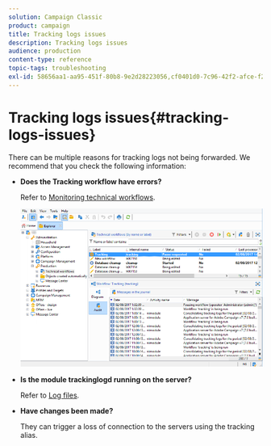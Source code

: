 ```yaml
---
solution: Campaign Classic
product: campaign
title: Tracking logs issues
description: Tracking logs issues
audience: production
content-type: reference
topic-tags: troubleshooting
exl-id: 58656aa1-aa95-451f-80b8-9e2d28223056,cf0401d0-7c96-42f2-afce-f2ef6241671a
---
```

# Tracking logs issues{#tracking-logs-issues}

There can be multiple reasons for tracking logs not being forwarded. We recommend that you check the following information:

* **Does the **Tracking** workflow have errors?**

  Refer to [Monitoring technical workflows](../../workflow/using/monitoring-technical-workflows.md).

  ![](assets/tracking_scheduled_task.png)

* **Is the module **trackinglogd** running on the server?**

  Refer to [Log files](../../production/using/log-files.md).

* **Have changes been made?**

  They can trigger a loss of connection to the servers using the tracking alias.
